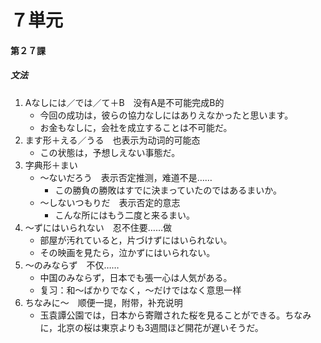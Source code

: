 # ７単元
#### 第２７課
##### 文法
1. Aなしには／では／て＋B　没有A是不可能完成B的
	- 今回の成功は，彼らの協力なしにはありえなかったと思います。
	- お金もなしに，会社を成立することは不可能だ。
1. ます形＋える／うる　也表示为动词的可能态
	- この状態は，予想しえない事態だ。
1. 字典形＋まい
	- ～ないだろう　表示否定推测，难道不是……
		- この勝負の勝敗はすでに決まっていたのではあるまいか。
	- ～しないつもりだ　表示否定的意志
		- こんな所にはもう二度と来るまい。
1. ～ずにはいられない　忍不住要……做
	- 部屋が汚れていると，片づけずにはいられない。
	- その映画を見たら，泣かずにはいられない。
1. ～のみならず　不仅……
	- 中国のみならず，日本でも張一心は人気がある。
	- 复习：和～ばかりでなく，～だけではなく意思一样
1. ちなみに～　顺便一提，附带，补充说明
	- 玉袁譚公園では，日本から寄贈された桜を見ることができる。ちなみに，北京の桜は東京よりも3週間ほど開花が遅いそうだ。